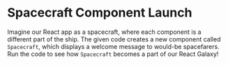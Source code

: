 # Spacecraft Component Launch

Imagine our React app as a spacecraft, where each component is a different part of the ship. The given code creates a new component called `Spacecraft`, which displays a welcome message to would-be spacefarers. Run the code to see how `Spacecraft` becomes a part of our React Galaxy!